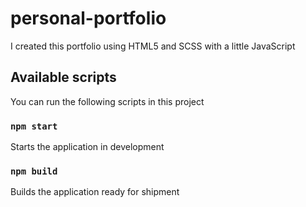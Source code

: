 # personal-portfolio

I created this portfolio using HTML5 and SCSS with a little JavaScript

## Available scripts

You can run the following scripts in this project

### `npm start`

Starts the application in development

### `npm build`

Builds the application ready for shipment
